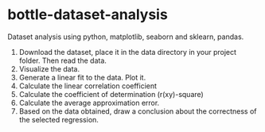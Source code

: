 # bottle-dataset-analysis
Dataset analysis using python, matplotlib, seaborn and sklearn, pandas.

1. Download the dataset, place it in the data directory in your project folder. Then read the data.
2. Visualize the data.
3. Generate a linear fit to the data. Plot it.
4. Calculate the linear correlation coefficient
5. Calculate the coefficient of determination (r(xy)-square)
6. Calculate the average approximation error.
7. Based on the data obtained, draw a conclusion about the correctness of the selected regression.
